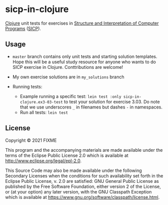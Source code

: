 # sicp-in-clojure

[Clojure](https://clojure.org/) unit tests for exercises in 
[Structure and Interpretation of Computer Programs](https://mitpress.mit.edu/sites/default/files/sicp/index.html)
([SICP](https://mitpress.mit.edu/sites/default/files/sicp/index.html)).


## Usage

- `master` branch contains only unit tests and starting solution templates. Hope
  this will be a useful study resource for anyone who wants to do SICP exercise in
  Clojure. Conttributions are welcome!

- My own exercise solutions are in `my_solutions` branch

- Running tests:
  + Example running a specific test:
    `lein test :only sicp-in-clojure.ex3-03-test`
    to test your solution for exercise 3.03. Do note that we use underscores `_`
    in filenames but dashes `-` in namespaces.
  + Run all tests:
    `lein test`

## License

Copyright © 2021 FIXME

This program and the accompanying materials are made available under the
terms of the Eclipse Public License 2.0 which is available at
http://www.eclipse.org/legal/epl-2.0.

This Source Code may also be made available under the following Secondary
Licenses when the conditions for such availability set forth in the Eclipse
Public License, v. 2.0 are satisfied: GNU General Public License as published by
the Free Software Foundation, either version 2 of the License, or (at your
option) any later version, with the GNU Classpath Exception which is available
at https://www.gnu.org/software/classpath/license.html.
